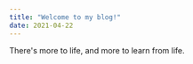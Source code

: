 ```yaml
---
title: "Welcome to my blog!"
date: 2021-04-22
---
```



There's more to life, and more to learn from life.
